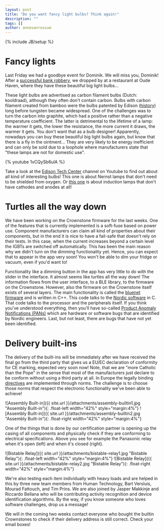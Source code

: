 ```yaml
---
layout: post
title: "Do you want fancy light bulbs? Think again!"
description: ""
tags: []
author: annevanrossum
---
```

{% include JB/setup %}

# Fancy lights

Last Friday we had a goodbye event for Dominik. We will miss you, Dominik! After a [successful bank robbery](https://www.facebook.com/crownstones/posts/596056237246625), we dropped by at a restaurant at Oude Haven, where they have these beautiful big light bulbs...

These light bulbs are advertised as carbon filament bulbs (Dutch: kooldraad), although they often don't contain carbon. Bulbs with carbon filament created from bamboo were the bulbs patented by Edison ([history](https://www.wikiwand.com/en/Incandescent_light_bulb)) long before tungsten became widespread. One of the challenges was to turn the carbon into graphite, which had a positive rather than a negative temperature coefficient. The latter is detrimental to the lifetime of a lamp: the warmer it gets, the lower the resistance, the more current it draws, the warmer it gets. You don't want that as a bulb designer! Apparently, nowadays you can buy these beautiful big light bulbs again, but know that there is a fly in the ointment... They are very likely to be energy inefficient and can only be sold due to a loophole where manufacturers state that "these lamps are not for domestic use".

{% youtube 1vCQySb6ulA %}
 
Take a look at the [Edison Tech Center](https://www.youtube.com/channel/UCOc3q8ChcDYyeyFROxLDhuw) channel on Youtube to find out about all kind of interesting bulbs! This one is about Nernst lamps that don't need to be shielded from oxygen. Or [this one](https://www.youtube.com/watch?v=EOVej0Kifzo) is about induction lamps that don't have cathodes and anodes at all!

# Turtles all the way down

We have been working on the Crownstone firmware for the last weeks. One of the features that is currently implemented is a soft-fuse based on power use. Component manufacturers can claim all kind of properties about their components, but in the end it is nice to have a fail-safe that doesn't rely on their tests. In this case, when the current increases beyond a certain level the IGBTs are switched off automatically. This has been the main reason why we didn't turn on the dimming functionality yet. Hence, you can expect that to appear in the app very soon! You won't be able to dim your fridge or vacuum, even if you'd want to!

Functionality like a dimming button in the app has very little to do with the slider in the interface. It almost seems like turtles all the way down! The information flows from the user interface, to a BLE library, to the firmware on the Crownstone. However, also the firmware on the Crownstone itself exists of several layers. The main functionality is called the [bluenet firmware](https://github.com/crownstone/bluenet) and is written in C++. This code talks to the [Nordic software](https://developer.nordicsemi.com/nRF5_SDK/doc/) in C. That code talks to the processor and the peripherals itself. If you think you've understood everything, then you'll have so-called [Product Anomaly Notifications (PANs)](https://infocenter.nordicsemi.com/index.jsp?topic=%2Fcom.nordic.infocenter.nrf52832.EngA.errata%2Ferr_832.html&cp=2_2_1_3) which are hardware or software bugs that are identified by Nordic engineers. Last, but not least, there are bugs that have not yet been identified.

# Delivery built-ins

The delivery of the built-ins will be immediately after we have received the final go from the third party that gives us a EU/EC declaration of conformity for CE marking, expected very soon now! Note, that we are "more Catholic than the Pope" in the sense that most of the manufacturers just declare to be conform without using a third party at all. In Europe the legally binding [directives](https://www.wikiwand.com/en/List_of_European_Union_directives) are implemented through norms. The challenge is to choose those norms that respect the electronic functionality we've been able to achieve!

![Assembly Built-in]({{ site.url }}/attachments/assembly-builtin1.jpg "Assembly Built-in"){: .float-left width="42%" style="margin:4%"}
![Assembly Built-in]({{ site.url }}/attachments/assembly-builtin2.jpg "Assembly Built-in"){: .float-right width="42%" style="margin:4%"}

One of the things that is done by our certification partner is opening up the casing of all components and physically check if they are conforming to electrical specifications. Above you see for example the Panasonic relay when it's open (left) and when it's closed (right).

![Bistable Relay]({{ site.url }}/attachments/bistable-relay1.jpg "Bistable Relay"){: .float-left width="42%" style="margin:4%"}
![Bistable Relay]({{ site.url }}/attachments/bistable-relay2.jpg "Bistable Relay"){: .float-right width="42%" style="margin:4%"}

We're also testing each item individually with heavy loads and are helped in this by three new team members from Human Technology, Bart Versluis, Mourad Fattouch, and Tim Prins. We are also joined by Jasper Makkinje and Riccardo Bellana who will be contributing activity recognition and device identification algorithms. By the way, if you know someone who loves software challenges, drop us a message!

We will in the coming two weeks contact everyone who bought the builtin Crownstones to check if their delivery address is still correct. Check your email boxes!
 

